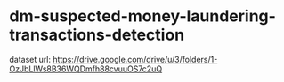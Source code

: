 # dm-suspected-money-laundering-transactions-detection

dataset url: https://drive.google.com/drive/u/3/folders/1-OzJbLlWs8B36WQDmfh88cvuuOS7c2uQ
